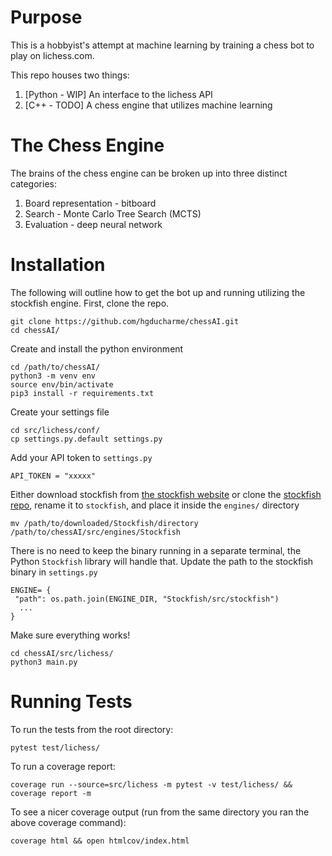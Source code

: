 # Purpose

This is a hobbyist's attempt at machine learning by training a chess bot to play on lichess.com. 

This repo houses two things:

1. [Python - WIP] An interface to the lichess API
2. [C++ - TODO] A chess engine that utilizes machine learning

# The Chess Engine

The brains of the chess engine can be broken up into three distinct categories:

1. Board representation - bitboard
2. Search - Monte Carlo Tree Search (MCTS)
3. Evaluation - deep neural network

# Installation

The following will outline how to get the bot up and running utilizing the stockfish engine. First, clone the repo.

```
git clone https://github.com/hgducharme/chessAI.git
cd chessAI/
```

Create and install the python environment

```
cd /path/to/chessAI/
python3 -m venv env
source env/bin/activate
pip3 install -r requirements.txt
```

Create your settings file

```
cd src/lichess/conf/
cp settings.py.default settings.py
```

Add your API token to `settings.py`

```
API_TOKEN = "xxxxx"
```

Either download stockfish from [the stockfish website](https://stockfishchess.org/download/) or clone the [stockfish repo](https://github.com/official-stockfish/Stockfish), rename it to `stockfish`, and place it inside the `engines/` directory

```
mv /path/to/downloaded/Stockfish/directory /path/to/chessAI/src/engines/Stockfish
```

There is no need to keep the binary running in a separate terminal, the Python `Stockfish` library will handle that. Update the path to the stockfish binary in `settings.py` 

```
ENGINE= {
 "path": os.path.join(ENGINE_DIR, "Stockfish/src/stockfish")
  ...
}
```

Make sure everything works!

 ```
 cd chessAI/src/lichess/
 python3 main.py
 ```

# Running Tests

To run the tests from the root directory:

```
pytest test/lichess/
```

To run a coverage report:

```
coverage run --source=src/lichess -m pytest -v test/lichess/ && coverage report -m
```

To see a nicer coverage output (run from the same directory you ran the above coverage command):

```
coverage html && open htmlcov/index.html
```